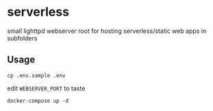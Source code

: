 # serverless

small lighttpd webserver root for hosting serverless/static web apps in subfolders

## Usage

```
cp .env.sample .env
```

edit `WEBSERVER_PORT` to taste

```
docker-compose up -d
```
